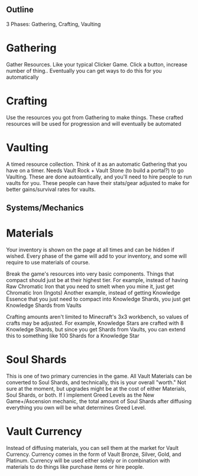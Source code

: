 ## Outline

3 Phases:
Gathering, Crafting, Vaulting

# Gathering

Gather Resources. Like your typical Clicker Game.
Click a button, increase number of thing..
Eventually you can get ways to do this for you automatically

# Crafting

Use the resources you got from Gathering to make things.
These crafted resources will be used for progression and will eventually be automated

# Vaulting

A timed resource collection. Think of it as an automatic Gathering that you have on a timer.
Needs Vault Rock + Vault Stone (to build a portal?) to go Vaulting.
These are done autoamtically, and you'll need to hire people to run vaults for you.
These people can have their stats/gear adjusted to make for better gains/survival rates for vaults.


## Systems/Mechanics


# Materials

Your inventory is shown on the page at all times and can be hidden if wished.
Every phase of the game will add to your inventory, and some will require to use materials of course.

Break the game's resources into very basic components. Things that compact should just be at their highest tier.
For example, instead of having Raw Chromatic Iron that you need to smelt when you mine it, just get Chromatic Iron (Ingots)
Another example, instead of getting Knowledge Essence that you just need to compact into Knowledge Shards, you just get Knowledge Shards from Vaults

Crafting amounts aren't limited to Minecraft's 3x3 workbench, so values of crafts may be adjusted.
For example, Knowledge Stars are crafted with 8 Knowledge Shards, but since you get Shards from Vaults, you can extend this to something like 100 Shards for a Knowledge Star


# Soul Shards

This is one of two primary currencies in the game. All Vault Materials can be converted to Soul Shards, and technically, this is your overall "worth."
Not sure at the moment, but upgrades might be at the cost of either Materials, Soul Shards, or both.
If I implement Greed Levels as the New Game+/Ascension mechanic, the total amount of Soul Shards after diffusing everything you own will be what determines Greed Level.


# Vault Currency

Instead of diffusing materials, you can sell them at the market for Vault Currency.
Currency comes in the form of Vault Bronze, Silver, Gold, and Platinum.
Currency will be used either solely or in combination with materials to do things like purchase items or hire people.